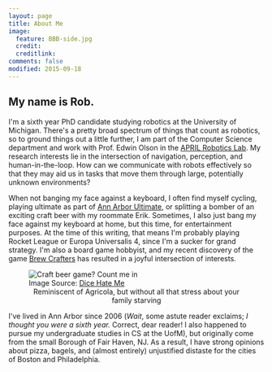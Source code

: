 ```yaml
---
layout: page
title: About Me
image:
  feature: BBB-side.jpg
  credit:
  creditlink:
comments: false
modified: 2015-09-18
---
```


## My name is Rob.

I'm a sixth year PhD candidate studying robotics at the University of Michigan.
There's a pretty broad spectrum of things that count as robotics, so to ground
things out a little further, I am part of the Computer Science department and
work with Prof. Edwin Olson in the [APRIL Robotics Lab](http://www.april.eecs.umich.edu).
My research interests lie in the intersection of navigation, perception,
and human-in-the-loop. How can we communicate with robots effectively so that
they may aid us in tasks that move them through large, potentially unknown
environments?

When not banging my face against a keyboard, I often find myself cycling, playing
ultimate as part of [Ann Arbor Ultimate](http://www.annarborultimate.org), or
splitting a bomber of an exciting craft beer with my roommate Erik. Sometimes,
I also just bang my face against my keyboard at home, but this time, for
entertainment purposes. At the time of this writing, that means I'm probably
playing Rocket League or Europa Universalis 4, since I'm a sucker for grand strategy.
I'm also a board game hobbyist, and my recent discovery of the game
[Brew Crafters](https://boardgamegeek.com/boardgame/139898/brew-crafters) has
resulted in a joyful intersection of interests.

<figure>
    <div class="inline-image">
    <img src="{{site.baseurl}}/images/brew-crafters.jpg" alt="Craft beer game? Count me in"></img>
        <div class="image-credit">Image Source: <a href="http://www.dicehatemegames.com/">Dice Hate Me</a>
        </div>
    </div>
    <figcaption align="center">Reminiscent of Agricola, but without all that stress about
    your family starving</figcaption>
</figure>

I've lived in Ann Arbor since 2006 (*Wait*, some astute reader exclaims; *I thought
you were a sixth year.* Correct, dear reader! I also happened to pursue my
undergraduate studies in CS at the UofM), but originally come from the small
Borough of Fair Haven, NJ. As a result, I have strong opinions about pizza, bagels,
and (almost entirely) unjustified distaste for the cities of Boston and Philadelphia.
